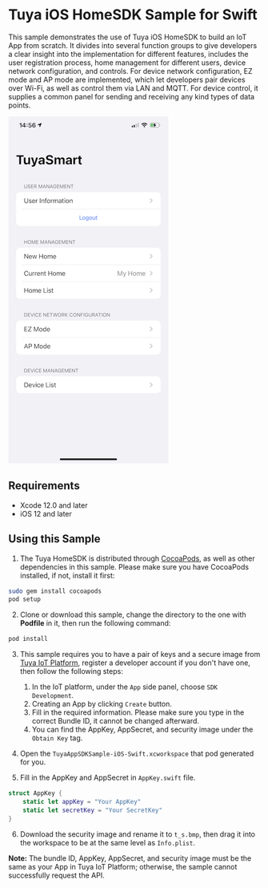 # Tuya iOS HomeSDK Sample for Swift

This sample demonstrates the use of Tuya iOS HomeSDK to build an IoT App from scratch. It divides into several function groups to give developers a clear insight into the implementation for different features, includes the user registration process, home management for different users, device network configuration, and controls. For device network configuration, EZ mode and AP mode are implemented, which let developers pair devices over Wi-Fi, as well as control them via LAN and MQTT. For device control, it supplies a common panel for sending and receiving any kind types of data points.

![screenshot](./screenshot.png)

## Requirements
* Xcode 12.0 and later
* iOS 12 and later


## Using this Sample
1. The Tuya HomeSDK is distributed through [CocoaPods](http://cocoapods.org/), as well as other dependencies in this sample. Please make sure you have CocoaPods installed, if not, install it first:

```bash
sudo gem install cocoapods
pod setup
```

2. Clone or download this sample, change the directory to the one with **Podfile** in it, then run the following command:

```bash
pod install
```

3. This sample requires you to have a pair of keys and a secure image from [Tuya IoT Platform](https://developer.tuya.com/), register a developer account if you don't have one, then follow the following steps:
	1. In the IoT platform, under the `App` side panel, choose `SDK Development`.
	2. Creating an App by clicking `Create` button.
	3. Fill in the required information. Please make sure you type in the correct Bundle ID, it cannot be changed afterward.
	4. You can find the AppKey, AppSecret, and security image under the `Obtain Key` tag.

4. Open the `TuyaAppSDKSample-iOS-Swift.xcworkspace` that pod generated for you.
5. Fill in the AppKey and AppSecret in `AppKey.swift` file.

```swift
struct AppKey {
    static let appKey = "Your AppKey"
    static let secretKey = "Your SecretKey"
}
```

6. Download the security image and rename it to `t_s.bmp`, then drag it into the workspace to be at the same level as `Info.plist`.

**Note:** The bundle ID, AppKey, AppSecret, and security image must be the same as your App in Tuya IoT Platform; otherwise, the sample cannot successfully request the API.